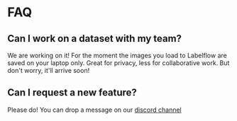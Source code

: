 # FAQ

## Can I work on a dataset with my team?

We are working on it! For the moment the images you load to Labelflow are saved on your laptop only. Great for privacy, less for collaborative work. But don't worry, it'll arrive soon!

## Can I request a new feature?

Please do! You can drop a message on our [discord channel](https://discord.gg/bH7894tR)



